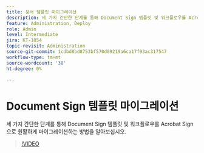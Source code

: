 ```yaml
---
title: 문서 템플릿 마이그레이션
description: 세 가지 간단한 단계를 통해 Document Sign 템플릿 및 워크플로우를 Acrobat Sign으로 원활하게 마이그레이션하는 방법을 알아보십시오
feature: Administration, Deploy
role: Admin
level: Intermediate
jira: KT-1854
topic-revisit: Administration
source-git-commit: 1cdbd8bd8753bf570d09219a6ca17f93ac317547
workflow-type: tm+mt
source-wordcount: '38'
ht-degree: 0%

---
```


# Document Sign 템플릿 마이그레이션

세 가지 간단한 단계를 통해 Document Sign 템플릿 및 워크플로우를 Acrobat Sign으로 원활하게 마이그레이션하는 방법을 알아보십시오.

>[!VIDEO](https://video.tv.adobe.com/v/3465274?quality=12&learn=on&hidetitle=true)
